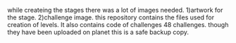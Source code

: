 while createing the stages there was a  lot of images needed.
1)artwork for the stage.
2)challenge image.
this repository contains the files used for creation of levels.
It also contains code of challenges 48 challenges. though they have been uploaded on planet this is a safe backup copy.

